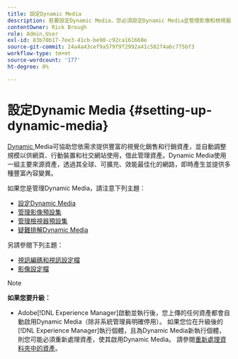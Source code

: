 ```yaml
---
title: 設定Dynamic Media
description: 若要設定Dynamic Media，您必須設定Dynamic Media並管理影像和檢視器預設集。
contentOwner: Rick Brough
role: Admin,User
exl-id: 83b70b17-7ee3-41cb-be90-c92ca161660e
source-git-commit: 24a4a43cef9a579f9f2992a41c582f4a6c775bf3
workflow-type: tm+mt
source-wordcount: '177'
ht-degree: 0%

---
```


# 設定Dynamic Media {#setting-up-dynamic-media}

[Dynamic ](https://business.adobe.com/products/experience-manager/assets/dynamic-media.html) Media可協助您依需求提供豐富的視覺化銷售和行銷資產，並自動調整規模以供網頁、行動裝置和社交網站使用，借此管理資產。Dynamic Media使用一組主要來源資產，透過其全球、可擴充、效能最佳化的網路，即時產生並提供多種豐富內容變異。

<!-- OBSOLETE UNTIL THE INTEGRATING SCENE7 TOPIC GETS A MAJOR UPDATE

>[!NOTE]
>
>This documentation describes Dynamic Media capabilites, which are integrated directly into [!DNL Experience Manager]. If you are using Dynamic Media Classic (previously called Scene7) integrated into [!DNL Experience Manager], see [Dynamic Media Classic integration documentation](/help/sites-cloud/administering/integrating-scene7.md).
>
>See [Dual Use Scenario](/help/sites-cloud/administering/integrating-scene7.md#dual-use-scenario) for times when you may want to use [!DNL Experience Manager] integrated with Dynamic Media Classic along with Dynamic Media.

-->

如果您是管理Dynamic Media，請注意下列主題：

* [設定Dynamic Media](config-dm.md)
* [管理影像預設集](managing-image-presets.md)
* [管理檢視器預設集](managing-viewer-presets.md)
* [疑難排解Dynamic Media](troubleshoot-dm.md)

另請參閱下列主題：

* [視訊編碼和視訊設定檔](video-profiles.md)
* [影像設定檔](image-profiles.md)

>[!NOTE]
>
>**如果您要升級：**
>
>* Adobe[!DNL Experience Manager]啟動並執行後，您上傳的任何資產都會自動啟用Dynamic Media（除非系統管理員明確停用）。 如果您位在升級後的[!DNL Experience Manager]執行個體，且為Dynamic Media新執行個體，則您可能必須重新處理資產，使其啟用Dynamic Media。 請參閱[重新處理資料夾中的資產](/help/assets/dynamic-media/about-image-video-profiles.md#reprocessing-assets)。

